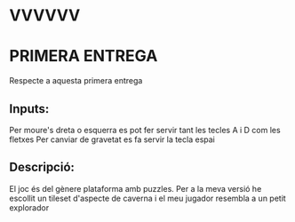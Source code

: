 # VVVVVV

# PRIMERA ENTREGA

Respecte a aquesta primera entrega

## Inputs:

Per moure's dreta o esquerra es pot fer servir tant les tecles A i D com les fletxes
Per canviar de gravetat es fa servir la tecla espai

## Descripció:

El joc és del gènere plataforma amb puzzles.
Per a la meva versió he escollit un tileset d'aspecte de caverna i el meu jugador resembla a un petit explorador
